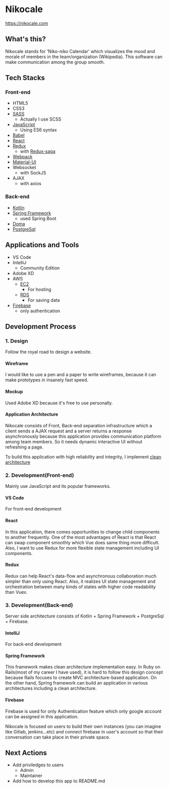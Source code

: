# Nikocale

 https://nikocale.com

## What's this?

Nikocale stands for 'Niko-niko Calendar' which visualizes the mood and morale of members in the team/organization (Wikipedia). This software can make communication among the group smooth.

## Tech Stacks

### Front-end

- HTML5
- CSS3
- [SASS](https://sass-lang.com/)
  - Actually I use SCSS
- [JavaScript](https://www.javascript.com/)
  - Using ES6 syntax
- [Babel](https://babeljs.io/)
- [React](https://reactjs.org/)
- [Redux](https://redux.js.org/)
  - with [Redux-saga](https://github.com/redux-saga/redux-saga)
- [Webpack](https://webpack.js.org/)
- [Material-UI](https://material-ui.com/)
- Websocket
  - with SockJS
- AJAX
  - with axios

### Back-end

- [Kotlin](https://kotlinlang.org/)
- [Spring Framework](https://spring.io/)
  - used Spring Boot
- [Doma](https://doma.readthedocs.io/en/stable/)
- [PostgreSql](https://www.postgresql.org/)

## Applications and Tools

- VS Code
- IntelliJ
  - Community Edition
- Adobe XD
- AWS
  - [EC2](https://aws.amazon.com/ec2/)
    - For hosting
  - [RDS](https://aws.amazon.com/rds/)
    - For saving data
- [Firebase](https://firebase.google.com/)
  - only authentication

## Development Process

### 1. Design

Follow the royal road to design a website.

#### Wireframe

I would like to use a pen and a paper to write wireframes, because it can make prototypes in insanely fast speed.

#### Mockup

Used Adobe XD because it's free to use personally.

#### Application Architecture

Nikocale consists of Front, Back-end separation infrastructure which a client sends a  AJAX request and a server returns a response asynchronously because this application provides communication platform among team members. So it needs dynamic interactive UI without refreshing a page.

To build this application with high reliability and integrity, I implement [clean architecture](https://blog.cleancoder.com/uncle-bob/2012/08/13/the-clean-architecture.html)

### 2. Development(Front-end)

Mainly use JavaScript and its popular frameworks.

#### VS Code

For front-end development

#### React

In this application, there comes opportunities to change child components to another frequently. One of the most advantages of React is that React can swap component smoothly which Vue does same thing more difficult. Also, I want to use Redux for more flexible state management including UI components.

#### Redux

Redux can help React's data-flow and asynchronous collaboration much simpler than only using React. Also, it realizes UI state management and orchestration between many kinds of states with higher code readability than Vuex.

### 3. Development(Back-end)

Server side architecture consists of Kotlin + Spring Framework + PostgreSql + Firebase.

#### IntelliJ

For back-end development

#### Spring Framework

This framework makes clean architecture implementation easy. In Ruby on Rails(most of my career I have used), it is hard to follow this design concept because Rails focuses to create MVC architecture-based application. On the other hand, Spring framework can build an application in various architectures including a clean architecture.

#### Firebase

Firebase is used for only Authentication feature which only google account can be assigned in this application. 

Nikocale is focused on users to build their own instances (you can imagine like Gitlab, jenkins...etc) and connect firebase in user's account so that their conversation can take place in their private space.

## Next Actions

- Add priviledges to users
  - Admin
  - Maintainer
- Add how to develop this app to README.md